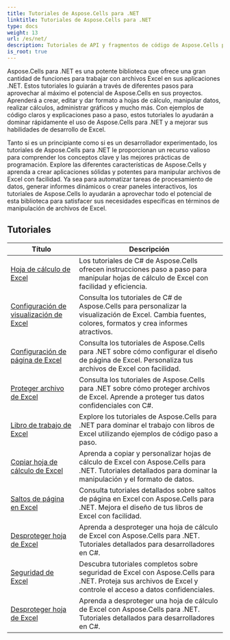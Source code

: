 ```yaml
---
title: Tutoriales de Aspose.Cells para .NET
linktitle: Tutoriales de Aspose.Cells para .NET
type: docs
weight: 13
url: /es/net/
description: Tutoriales de API y fragmentos de código de Aspose.Cells para .NET que incluyen creación, edición, conversión, impresión y muchas más funciones de uso de la gestión de hojas de cálculo de Excel.
is_root: true
---
```


Aspose.Cells para .NET es una potente biblioteca que ofrece una gran cantidad de funciones para trabajar con archivos Excel en sus aplicaciones .NET. Estos tutoriales lo guiarán a través de diferentes pasos para aprovechar al máximo el potencial de Aspose.Cells en sus proyectos. Aprenderá a crear, editar y dar formato a hojas de cálculo, manipular datos, realizar cálculos, administrar gráficos y mucho más. Con ejemplos de código claros y explicaciones paso a paso, estos tutoriales lo ayudarán a dominar rápidamente el uso de Aspose.Cells para .NET y a mejorar sus habilidades de desarrollo de Excel.

Tanto si es un principiante como si es un desarrollador experimentado, los tutoriales de Aspose.Cells para .NET le proporcionan un recurso valioso para comprender los conceptos clave y las mejores prácticas de programación. Explore las diferentes características de Aspose.Cells y aprenda a crear aplicaciones sólidas y potentes para manipular archivos de Excel con facilidad. Ya sea para automatizar tareas de procesamiento de datos, generar informes dinámicos o crear paneles interactivos, los tutoriales de Aspose.Cells lo ayudarán a aprovechar todo el potencial de esta biblioteca para satisfacer sus necesidades específicas en términos de manipulación de archivos de Excel.

## Tutoriales
| Título | Descripción |
| --- | --- | 
| [Hoja de cálculo de Excel](./excel-worksheet-csharp-tutorials/) | Los tutoriales de C# de Aspose.Cells ofrecen instrucciones paso a paso para manipular hojas de cálculo de Excel con facilidad y eficiencia. |
| [Configuración de visualización de Excel](./excel-display-settings-csharp-tutorials) | Consulta los tutoriales de C# de Aspose.Cells para personalizar la visualización de Excel. Cambia fuentes, colores, formatos y crea informes atractivos. |
| [Configuración de página de Excel](./excel-page-setup) | Consulta los tutoriales de Aspose.Cells para .NET sobre cómo configurar el diseño de página de Excel. Personaliza tus archivos de Excel con facilidad. |
| [Proteger archivo de Excel](./protect-excel-file/) | Consulta los tutoriales de Aspose.Cells para .NET sobre cómo proteger archivos de Excel. Aprende a proteger tus datos confidenciales con C#. |
| [Libro de trabajo de Excel](./excel-workbook/) | Explore los tutoriales de Aspose.Cells para .NET para dominar el trabajo con libros de Excel utilizando ejemplos de código paso a paso. |
| [Copiar hoja de cálculo de Excel](./excel-copy-worksheet/) | Aprenda a copiar y personalizar hojas de cálculo de Excel con Aspose.Cells para .NET. Tutoriales detallados para dominar la manipulación y el formato de datos. |
| [Saltos de página en Excel](./excel-page-breaks/) | Consulta tutoriales detallados sobre saltos de página en Excel con Aspose.Cells para .NET. Mejora el diseño de tus libros de Excel con facilidad. |
| [Desproteger hoja de Excel](./unprotect-excel-sheet/) | Aprenda a desproteger una hoja de cálculo de Excel con Aspose.Cells para .NET. Tutoriales detallados para desarrolladores en C#. |
| [Seguridad de Excel](./excel-security/) | Descubra tutoriales completos sobre seguridad de Excel con Aspose.Cells para .NET. Proteja sus archivos de Excel y controle el acceso a datos confidenciales. |
| [Desproteger hoja de Excel](./unprotect-excel-sheet/) | Aprenda a desproteger una hoja de cálculo de Excel con Aspose.Cells para .NET. Tutoriales detallados para desarrolladores en C#. |
